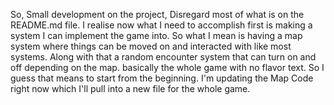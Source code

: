 So, Small development on the project, Disregard most of what is on the README.md file. I realise now what I need to accomplish
first is making a system I can implement the game into. So what I mean is having a map system where things can be moved on and
interacted with like most systems. Along with that a random encounter system that can turn on and off depending on the map. 
basically the whole game with no flavor text. So I guess that means to start from the beginning. I'm updating the Map Code 
right now which I'll pull into a new file for the whole game.

